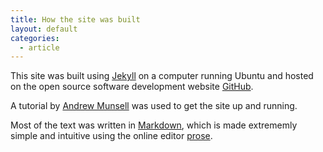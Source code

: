 ```yaml
---
title: How the site was built
layout: default
categories:
  - article
---
```


This site was built using [Jekyll](http://jekyllrb.com/docs/installation/) on a computer running Ubuntu and hosted on the open source software development website [GitHub](https://github.com/).

A tutorial by [Andrew Munsell](https://learn.andrewmunsell.com/learn/jekyll-by-example/tutorial?utm_source=blog&utm_medium=redirect&utm_campaign=Blog%20Redirect)
was used to get the site up and running.

Most of the text was written in [Markdown](http://daringfireball.net/projects/markdown/), which is made extrememly simple and intuitive using the online editor [prose](http://prose.io/).
